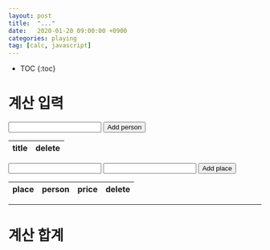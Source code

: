 ```yaml
---
layout: post
title:  "..."
date:   2020-01-20 09:00:00 +0900
categories: playing    
tag: [calc, javascript]
---
```


* TOC
{:toc}

<script>

window.onload = function() {
  var initPerson = {};
  initPerson = ["Anduro","BANIBANI","JemSubE"];

  initPerson.forEach(function(person){ fn_addPerson(person);})

}

// 인원 추가 함수
var fn_addPerson = function(param) {
    'use strict'
    // 인원 등록 element selector
    var mbody = document.querySelector(".person tbody");
    var pParam = document.querySelector('#personTXT').value;

    //
    if ( pParam ) pParam 
    else pParam = param ;

    // index 넘버링 tr 갯수에 + 1
    var tdidx = document.querySelector(".person tbody").getElementsByTagName("tr").length + 1;

    // 행 삽입을 위한tr tag 생성 
    var trtag = document.createElement("tr");    
    trtag.setAttribute("id", "trid" + tdidx);

    // name td create
    var tdtag = document.createElement("td");
    var tdTextNode = document.createTextNode(pParam);
    tdtag.appendChild(tdTextNode); // 파라미터로 넘어온 값 td text로 입력
    tdtag.setAttribute("id", "person" + tdidx); // td 태그 id 입력

    // delete button create
    var tdtag2 = document.createElement("td");
    var delbtn = document.createElement("button");
    delbtn.innerText = "삭제";
    delbtn.addEventListener('click',function(){fn_delrow("trid" + tdidx);});
    tdtag2.appendChild(delbtn);


    mbody.appendChild(trtag);
    var objstr = ".person tbody tr:nth-child(" + tdidx + ")";
    var trbody = document.querySelector(objstr);
    
    trbody.appendChild(tdtag);
    tdtag2.setAttribute("id", "personDel" + tdidx);
    trbody.appendChild(tdtag2);
}   

var fn_delrow = function(param) {
    console.log(param);
    document.querySelector('#' + param).remove();
}

// 장소 추가 함수
var fn_addPlace = function() {
    'use strict'
    var placeTXT = document.querySelector('#placeTXT').value
    var placePrice = document.querySelector('#price').value;
    // 장소 등록 element selector
    var mbody = document.querySelector(".place tbody");

    // 사람수 체크
    var personCnt  = document.querySelector(".person tbody").getElementsByTagName("tr").length;

    // 인원 수 만큼 생성
    for( var i = 0 ;  i < personCnt ; i ++ ) {
      // index 넘버링 tr 갯수에 + 1
      var tdidx = document.querySelector(".place tbody").getElementsByTagName("tr").length + 1;
      // 행 삽입을 위한tr tag 생성 
      var trtag = document.createElement("tr");    
      trtag.setAttribute("id", "trPid" + tdidx);

      // person add
      var tdperson = document.createElement("td");
      var objstr = ".person tbody tr:nth-child(" + (i+1) + ") td:nth-child(1)";
      var tdpersonV = document.querySelector(objstr).innerText
      tdperson.appendChild(document.createTextNode(tdpersonV))

      // name td create
      var tdtag = document.createElement("td");
      var tdtagParam = document.createTextNode(placeTXT);
      tdtag.appendChild(tdtagParam); // 파라미터로 넘어온 값 td text로 입력
      tdtag.setAttribute("id", "place" + tdidx); // td 태그 id 입력

      // price add
      var tdprice = document.createElement("td");
      var calcParam = placePrice / personCnt;
      var tdpriceParam = document.createTextNode(calcParam);
      tdprice.appendChild(tdpriceParam);
      tdprice.setAttribute("id","price" + tdidx);

      // delete button create
      var tdtag2 = document.createElement("td");
      var delbtn = document.createElement("button");
      delbtn.innerText = "삭제";
      delbtn.addEventListener('click',function(){fn_delrow("trPid" + tdidx);});
      tdtag2.appendChild(delbtn);
      tdtag2.setAttribute("id", "placeDel" + tdidx);
      
      mbody.appendChild(trtag);
      var objstr = ".place tbody tr:nth-child(" + tdidx + ")";
      var trbody = document.querySelector(objstr);
      
      
      trbody.appendChild(tdtag);
      trbody.appendChild(tdperson);
      trbody.appendChild(tdprice);
      
      trbody.appendChild(tdtag2);
    } // END LOOP

}   

</script>

# 계산 입력

<input id="personTXT" type="text"/>
<button onclick="fn_addPerson()">Add person</button>

<table class="person">
  <thead>
    <tr>
      <th>title</th>
      <th>delete</th>
    </tr>
  </thead>
  <tbody>

  </tbody>
</table>

<input id="placeTXT" type="text"/>
<input id="price" type="text"/>
<button onclick="fn_addPlace()">Add place</button>


<table class="place">
  <thead>
    <tr>
      <th>place</th>
      <th>person</th>
      <th>price</th>
      <th>delete</th>
    </tr>
  </thead>
  <tbody>
  </tbody>
</table>

--- 

# 계산 합계

<ul class="calc-result">
  
</ul>
